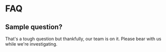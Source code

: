 # FAQ

## Sample question?

That's a tough question but thankfully, our team is on it. Please bear with us while we're investigating.

## 



